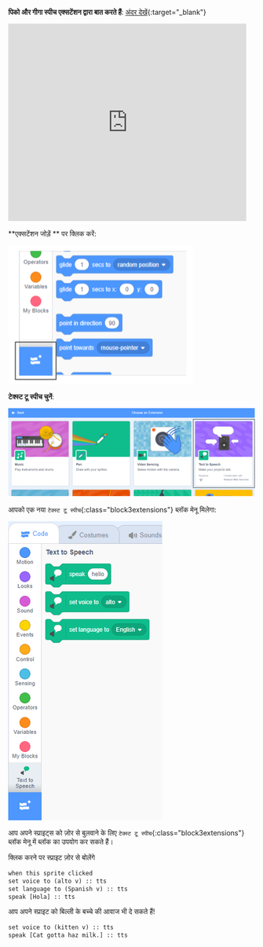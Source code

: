 **पिको और गीगा स्पीच एक्सटेंशन द्वारा बात करते हैं**: [अंदर देखें](https://scratch.mit.edu/projects/499373708/editor){:target="_blank"}

<div class="scratch-preview">
  <iframe allowtransparency="true" width="485" height="402" src="https://scratch.mit.edu/projects/embed/499373708/?autostart=false" frameborder="0"></iframe>
</div>

**एक्सटेंशन जोड़ें ** पर क्लिक करें:

!['एक्सटेंशन जोड़ें' आइकन।](images/add-extension.png)

**टेक्स्ट टू स्पीच चुनें**:

!['टेक्स्ट टू स्पीच' एक्सटेंशन को चिन्हांकित किया गया](images/text-to-speech.png)

आपको एक नया `टेक्स्ट टू स्पीच`{:class="block3extensions"} ब्लॉक मेनू मिलेगा:

!['टेक्स्ट टू स्पीच' ब्लॉक मेनू](images/text-to-speech-blocks.png)

आप अपने स्प्राइट्स को ज़ोर से बुलवाने के लिए `टेक्स्ट टू स्पीच`{:class="block3extensions"} ब्लॉक मेनू में ब्लॉक का उपयोग कर सकते हैं।

क्लिक करने पर स्प्राइट ज़ोर से बोलेंगे

```blocks3
when this sprite clicked
set voice to (alto v) :: tts
set language to (Spanish v) :: tts
speak [Hola] :: tts
```

आप अपने स्प्राइट को बिल्ली के बच्चे की आवाज भी दे सकते हैं!

```blocks3
set voice to (kitten v) :: tts
speak [Cat gotta haz milk.] :: tts
```
